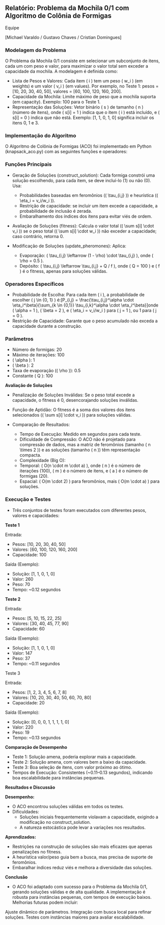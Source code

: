 ## Relatório: Problema da Mochila 0/1 com Algoritmo de Colônia de Formigas

Equipe

[Michael Varaldo / Gustavo Chaves / Cristian Domingues]

### Modelagem do Problema
O Problema da Mochila 0/1 consiste em selecionar um subconjunto de itens, cada um com peso e valor, para maximizar o valor total sem exceder a capacidade da mochila. A modelagem é definida como:

- Lista de Pesos e Valores: Cada item ( i ) tem um peso ( w_i ) (em weights) e um valor ( v_i ) (em values). Por exemplo, no Teste 1: pesos = [10, 20, 30, 40, 50], valores = [60, 100, 120, 160, 200].
- Capacidade da Mochila: Limite máximo de peso que a mochila suporta (em capacity). Exemplo: 100 para o Teste 1.
- Representação das Soluções: Vetor binário ( s ) de tamanho ( n ) (número de itens), onde ( s[i] = 1 ) indica que o item ( i ) está incluído, e ( s[i] = 0 ) indica que não está. Exemplo: [1, 1, 0, 1, 0] significa incluir os itens 0, 1 e 3.

### Implementação do Algoritmo
O Algoritmo de Colônia de Formigas (ACO) foi implementado em Python (knapsack_aco.py) com as seguintes funções e operadores:

### Funções Principais

- Geração de Soluções (construct_solution): Cada formiga constrói uma solução escolhendo, para cada item, se deve incluí-lo (1) ou não (0). Usa:
  - Probabilidades baseadas em feromônios (( \tau_{i,j} )) e heurística (( \eta_i = v_i/w_i )).
  - Restrição de capacidade: se incluir um item excede a capacidade, a probabilidade de inclusão é zerada.
  - Embaralhamento dos índices dos itens para evitar viés de ordem.


- Avaliação de Soluções (fitness): Calcula o valor total (( \sum s[i] \cdot v_i )) se o peso total (( \sum s[i] \cdot w_i )) não exceder a capacidade; caso contrário, retorna 0.
- Modificação de Soluções (update_pheromones): Aplica:
  - Evaporação: ( \tau_{i,j} \leftarrow (1 - \rho) \cdot \tau_{i,j} ), onde ( \rho = 0.5 ).
  - Depósito: ( \tau_{i,j} \leftarrow \tau_{i,j} + Q / f ), onde ( Q = 100 ) e ( f ) é o fitness, apenas para soluções válidas.



### Operadores Específicos

- Probabilidade de Escolha: Para cada item ( i ), a probabilidade de escolher ( j \in {0, 1} ) é:[P_{i,j} = \frac{\tau_{i,j}^\alpha \cdot \eta_i^\beta}{\sum_{k \in {0,1}} \tau_{i,k}^\alpha \cdot \eta_i^\beta}]onde ( \alpha = 1 ), ( \beta = 2 ), e ( \eta_i = v_i/w_i ) para ( j = 1 ), ou 1 para ( j = 0 ).
- Restrição de Capacidade: Garante que o peso acumulado não exceda a capacidade durante a construção.

### Parâmetros

- Número de formigas: 20
- Máximo de iterações: 100
- ( \alpha ): 1
- ( \beta ): 2
- Taxa de evaporação (( \rho )): 0.5
- Constante ( Q ): 100

**Avaliação de Soluções**

- Penalização de Soluções Inválidas: Se o peso total excede a capacidade, o fitness é 0, desencorajando soluções inválidas.
- Função de Aptidão: O fitness é a soma dos valores dos itens selecionados (( \sum s[i] \cdot v_i )) para soluções válidas.

- Comparação de Resultados:
  - Tempo de Execução: Medido em segundos para cada teste.
  - Dificuldade de Compressão: O ACO não é projetado para compressão de dados, mas a matriz de feromônios (tamanho ( n \times 2 )) e as soluções (tamanho ( n )) têm representação compacta.
  - Complexidade (Big O):
  - Temporal: ( O(n \cdot m \cdot a) ), onde ( n ) é o número de iterações (100), ( m ) é o número de itens, e ( a ) é o número de formigas (20).
  - Espacial: ( O(m \cdot 2) ) para feromônios, mais ( O(m \cdot a) ) para soluções.


### Execução e Testes
- Três conjuntos de testes foram executados com diferentes pesos, valores e capacidades:

**Teste 1**

Entrada:
- Pesos: [10, 20, 30, 40, 50]
- Valores: [60, 100, 120, 160, 200]
- Capacidade: 100

Saída (Exemplo):
- Solução: [1, 1, 0, 1, 0]
- Valor: 260
- Peso: 70
- Tempo: ~0.12 segundos

**Teste 2**

Entrada:
- Pesos: [5, 10, 15, 22, 25]
- Valores: [30, 40, 45, 77, 90]
- Capacidade: 60

Saída (Exemplo):
- Solução: [1, 1, 0, 1, 0]
- Valor: 147
- Peso: 37
- Tempo: ~0.11 segundos

Teste 3

Entrada:
- Pesos: [1, 2, 3, 4, 5, 6, 7, 8]
- Valores: [10, 20, 30, 40, 50, 60, 70, 80]
- Capacidade: 20

Saída (Exemplo):
- Solução: [0, 0, 0, 1, 1, 1, 1, 0]
- Valor: 220
- Peso: 19
- Tempo: ~0.13 segundos

**Comparação de Desempenho**

- Teste 1: Solução amena, poderia explorar mais a capacidade.
- Teste 2: Solução amena, com valores bem a baixo da capacidade.
- Teste 3: Boa seleção de itens, com valor próximo ao ótimo.
- Tempos de Execução: Consistentes (~0.11–0.13 segundos), indicando boa escalabilidade para instâncias pequenas.

**Resultados e Discussão**

**Desempenho:**
- O ACO encontrou soluções válidas em todos os testes.
- Dificuldades:
  - Soluções iniciais frequentemente violavam a capacidade, exigindo a modificação no construct_solution.
  - A natureza estocástica pode levar a variações nos resultados.

**Aprendizados:**
  - Restrições na construção de soluções são mais eficazes que apenas penalizações no fitness.
  - A heurística valor/peso guia bem a busca, mas precisa de suporte de feromônios.
  - Embaralhar índices reduz viés e melhora a diversidade das soluções.

**Conclusão**
- O ACO foi adaptado com sucesso para o Problema da Mochila 0/1, gerando soluções válidas e de alta qualidade. A implementação é robusta para instâncias pequenas, com tempos de execução baixos. Melhorias futuras podem incluir:

Ajuste dinâmico de parâmetros.
Integração com busca local para refinar soluções.
Testes com instâncias maiores para avaliar escalabilidade.

